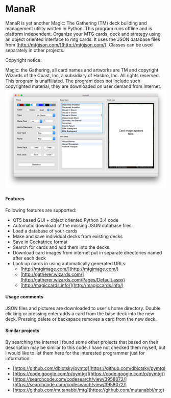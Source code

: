 # ManaR

ManaR is yet another Magic: The Gathering (TM) deck building and management utility written in Python. This program runs offline and is platform independent. Organize your MTG cards, deck and strategy using an object oriented interface to mtg cards. It uses the JSON database files from [http://mtgjson.com/](http://mtgjson.com/). Classes can be used separately in other projects.

Copyright notice:
	
Magic: the Gathering, all card names and artworks are TM and copyright Wizards of the Coast, Inc, a subsidiary of Hasbro, Inc. All rights reserved. This program is unaffiliated. The program does not include such copyrighted material, they are downloaded on user demand from Internet.
![image](rsrc/screenshot.png)

#### Features

Following features are supported:

* QT5 based GUI + object oriented Python 3.4 code
* Automatic download of the missing JSON database files.
* Load a database of your cards
* Make and save individual decks from existing decks
* Save in [Cockatrice](https://github.com/Cockatrice/Cockatrice) format
* Search for cards and add them into the decks.
* Download card images from internet put in separate directories named after each deck
* Look up cards in using automatically generated URLs:
  * [http://mtgimage.com/](http://mtgimage.com/)
  * [http://gatherer.wizards.com/](http://gatherer.wizards.com/Pages/Default.aspx)
  * [http://magiccards.info/](http://magiccards.info/) 

#### Usage comments

JSON files and pictures are downloaded to user's home directory. Double clicking or pressing enter adds a card from the base deck into the new deck. Pressing delete or backspace removes a card from the new deck.

#### Similar projects

By searching the internet I found some other projects that based on their description may be similar to this code. I have not checked them myself, but I would like to list them here for the interested programmer just for information:

* [https://github.com/dblotsky/pymtg](https://github.com/dblotsky/pymtg)
* [https://code.google.com/p/pymtg/](https://code.google.com/p/pymtg/)
* [https://searchcode.com/codesearch/view/3958072/](https://searchcode.com/codesearch/view/3958072/)
* [https://github.com/mutanabbi/mtg](https://github.com/mutanabbi/mtg)

